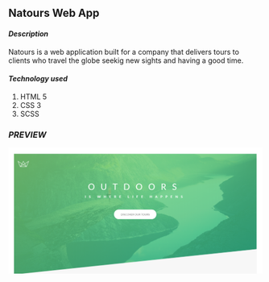 ## Natours Web App ##

#### *Description* ####
Natours is a web application built for a company that delivers tours to clients
who travel the globe seekig new sights and having a good time.

#### *Technology used* ####
1. HTML 5
2. CSS 3
3. SCSS

### *PREVIEW* ###
<img src="snapshot/snapshot.PNG" alt="snapshot">